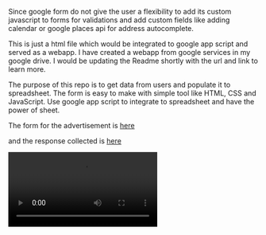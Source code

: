 Since google form do not give the user a flexibility to add its custom javascript to forms for validations and add custom fields like adding calendar or google places api for address autocomplete. 

This is just a html file which would be integrated to google app script and served as a webapp. I have created a webapp from google services in my google drive. I would be updating the Readme shortly with the url and link to learn more. 

The purpose of this repo is to get data from users and populate it to spreadsheet. The form is easy to make with simple tool like HTML, CSS and JavaScript. Use google app script to integrate to spreadsheet and have the power of sheet.

The form for the advertisement is [here](https://script.google.com/macros/s/AKfycbxOQ20NwPhDTforlDkBAZ51MsbDWIC8xiO_Er-t8dYUdKTsmH0R/exec)

and the response collected is [here](https://docs.google.com/spreadsheets/d/12Lgngx7UKPdp16t4b060xOqBqvZVJeaUuheB09obAxc/edit#gid=0)

![demo](googleform.mp4)
